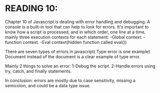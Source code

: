 # READING 10:
Chapter 10 of Javascript is dealing with error handling and debugging.
A console is a built-in tool that can help to look for errors.
It's important to know how a script is processed, and in which order, one line at a time.
mainly three execution contexts for each statement: 
-Global context.
-function context.
-Eval context(hidden function called eval())

There are seven types of errors in javascript( Type error is one example)
Document instead of the document is a clear example of type error.


Mainly 2 things to solve an error:
1-Debug the script.
2-Handle errors using try, catch, and finally statements.

In conclusion: errors are mostly due to case sensitivity, missing a semicolon, and could be a data type issue.